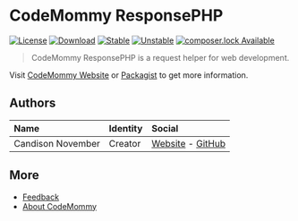 # CodeMommy ResponsePHP

[![License](https://poser.pugx.org/CodeMommy/ResponsePHP/license?format=flat-square)](LICENSE)
[![Download](https://poser.pugx.org/CodeMommy/ResponsePHP/downloads?format=flat-square)](https://packagist.org/packages/CodeMommy/ResponsePHP)
[![Stable](https://poser.pugx.org/CodeMommy/ResponsePHP/version?format=flat-square)](https://packagist.org/packages/CodeMommy/ResponsePHP)
[![Unstable](https://poser.pugx.org/CodeMommy/ResponsePHP/v/unstable?format=flat-square)](https://packagist.org/packages/CodeMommy/ResponsePHP)
[![composer.lock Available](https://poser.pugx.org/CodeMommy/ResponsePHP/composerlock?format=flat-square)](https://packagist.org/packages/CodeMommy/ResponsePHP)


> CodeMommy ResponsePHP is a request helper for web development.

Visit [CodeMommy Website](http://www.codemommy.com) or [Packagist](https://packagist.org/packages/CodeMommy/ResponsePHP) to get more information.

## Authors

| Name | Identity | Social |
| :--- | :------- | :----- |
| Candison November | Creator  | [Website](http://www.kandisheng.com) - [GitHub](https://github.com/KanDisheng) |

## More

- [Feedback](https://github.com/CodeMommy/ResponsePHP/issues)
- [About CodeMommy](https://github.com/CodeMommy/CodeMommy)